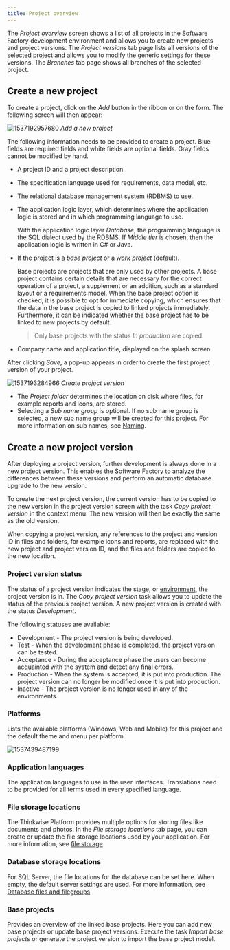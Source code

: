 ```yaml
---
title: Project overview
---
```


The *Project overview* screen shows a list of all projects in the Software Factory development environment and allows you to create new projects and project versions. The *Project versions* tab page lists all versions of the selected project and allows you to modify the generic settings for these versions. The *Branches* tab page shows all branches of the selected project. 

## Create a new project

To create a project, click on the *Add* button in the ribbon or on the form. The following screen will then appear:

![1537192957680](assets/sf/1537192957680.png)
*Add a new project*

The following information needs to be provided to create a project. Blue fields are required fields and white fields are optional fields. Gray fields cannot be modified by hand.

- A project ID and a project description.

- The specification language used for requirements, data model, etc.

- The relational database management system (RDBMS) to use.

- The application logic layer, which determines where the application logic is stored and in which programming language to use. 

  With the application logic layer *Database*, the programming language is the SQL dialect used by the RDBMS. If *Middle tier* is chosen, then the application logic is written in C\# or Java.

- If the project is a *base project* or a *work project* (default).

  Base projects are projects that are only used by other projects. A base project contains certain details that are necessary for the correct operation of a project, a supplement or an addition, such as a standard layout or a requirements model. When the base project option is checked, it is possible to opt for immediate copying, which ensures that the data in the base project is copied to linked projects immediately. Furthermore, it can be indicated whether the base project has to be linked to new projects by default.

  > Only base projects with the status *In production* are copied.

- Company name and application title, displayed on the splash screen.

After clicking *Save*, a pop-up appears in order to create the first project version of your project.

![1537193284966](assets/sf/1537193284966.png)
*Create project version*

* The *Project folder* determines the location on disk where files, for example reports and icons, are stored. 
* Selecting a *Sub name group* is optional. If no sub name group is selected, a new sub name group will be created for this project. For more information on sub names, see [Naming](naming). 

## Create a new project version

After deploying a project version, further development is always done in a new project version. This enables the Software Factory to analyze the differences between these versions and perform an automatic database upgrade to the new version.

To create the next project version, the current version has to be copied to the new version in the project version screen with the task *Copy project version* in the context menu. The new version will then be exactly the same as the old version.

When copying a project version, any references to the project and version ID in files and folders, for example icons and reports, are replaced with the new project and project version ID, and the files and folders are copied to the new location. 

### Project version status

The status of a project version indicates the stage, or [environment](https://en.wikipedia.org/wiki/Deployment_environment), the project version is in. The *Copy project version* task allows you to update the status of the previous project version. A new project version is created with the status *Development*.

The following statuses are available:

* Development - The project version is being developed.
* Test - When the development phase is completed, the project version can be tested. 
* Acceptance - During the acceptance phase the users can become acquainted with the system and detect any final errors.
* Production - When the system is accepted, it is put into production. The project version can no longer be modified once it is put into production. 
* Inactive - The project version is no longer used in any of the environments.

### Platforms

Lists the available platforms (Windows, Web and Mobile) for this project and the default theme and menu per platform.

![1537439487199](assets/sf/1537439487199.png)

### Application languages

The application languages to use in the user interfaces. Translations need to be provided for all terms used in every specified language.

### File storage locations

The Thinkwise Platform provides multiple options for storing files like documents and photos. In the *File storage locations* tab page, you can create or update the file storage locations used by your application. For more information, see [file storage](../kb/file_storage).

### Database storage locations

For SQL Server, the file locations for the database can be set here. When empty, the default server settings are used. For more information, see [Database files and filegroups](https://docs.microsoft.com/en-us/sql/relational-databases/databases/database-files-and-filegroups?view=sql-server-2017).

### Base projects

Provides an overview of the linked base projects. Here you can add new base projects or update base project versions. Execute the task *Import base projects* or generate the project version to import the base project model.